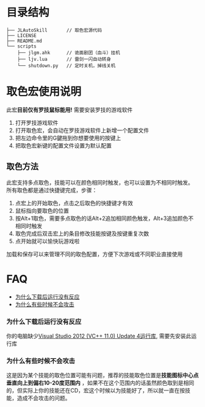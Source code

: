 # 目录结构

```
├── JLAutoSkill       // 取色宏源代码
├── LICENSE
├── README.md
└── scripts
    ├── jlgm.ahk      // 诡面剧团（血斗）挂机
    ├── ljv.lua       // 雷剑一闪自动转身
    └── shutdown.py   // 定时关机，掉线关机
```

# 取色宏使用说明
此宏**目前仅有罗技鼠标能用!** 需要安装罗技的游戏软件

1. 打开罗技游戏软件
2. 打开取色宏，会自动在罗技游戏软件上新增一个配置文件
3. 把左边命令里的G鍵拖到你想要使用的按键上
4. 把取色宏新键的配置文件设置为默认配置

## 取色方法
此宏支持多点取色，技能可以在颜色相同时触发，也可以设置为不相同时触发。
所有取色都是通过快捷键完成，步骤：

1. 点宏上的开始取色，点击之后取色的快捷键才有效
2. 鼠标指向要取色的位置
3. 按Alt+1取色，需要多点取色的话Alt+2追加相同颜色触发，Alt+3追加颜色不相同时触发
4. 取色完成后双击宏上的条目修改技能按键及按键重复次数
5. 点开始就可以愉快玩游戏啦

加载和保存可以来管理不同的取色配置，方便下次游戏或不同职业直接使用


# FAQ
- [为什么下载后运行没有反应](#为什么下载后运行没有反应)
- [为什么有些时候不会攻击](#为什么有些时候不会攻击)


### 为什么下载后运行没有反应
你的电脑缺少[Visual Studio 2012 (VC++ 11.0) Update 4运行库](https://docs.microsoft.com/en-us/cpp/windows/latest-supported-vc-redist?view=msvc-170#visual-studio-2012-vc-110-update-4), 需要先安装此运行库

### 为什么有些时候不会攻击
这是因为某个技能的取色位置可能有问题，推荐的技能取色位置是**技能图标中心点垂直向上到偏右10-20度范围内** ，如果不在这个范围内的话虽然颜色取到是相同的，但实际上你的技能还在CD，宏这个时候以为技能好了，所以就一直在按技能，造成不会攻击的问题。
